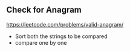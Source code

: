 ## Check for Anagram
https://leetcode.com/problems/valid-anagram/

* Sort both the strings to be compared 
* compare one by one

